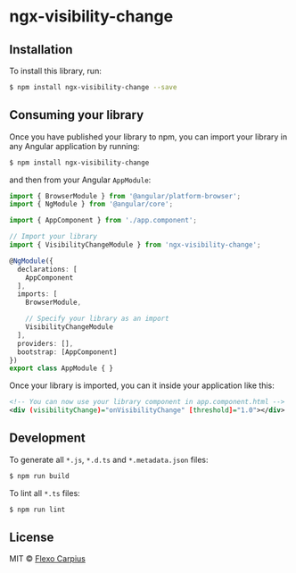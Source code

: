 # ngx-visibility-change

## Installation

To install this library, run:

```bash
$ npm install ngx-visibility-change --save
```

## Consuming your library

Once you have published your library to npm, you can import your library in any Angular application by running:

```bash
$ npm install ngx-visibility-change
```

and then from your Angular `AppModule`:

```typescript
import { BrowserModule } from '@angular/platform-browser';
import { NgModule } from '@angular/core';

import { AppComponent } from './app.component';

// Import your library
import { VisibilityChangeModule } from 'ngx-visibility-change';

@NgModule({
  declarations: [
    AppComponent
  ],
  imports: [
    BrowserModule,

    // Specify your library as an import
    VisibilityChangeModule
  ],
  providers: [],
  bootstrap: [AppComponent]
})
export class AppModule { }
```

Once your library is imported, you can it inside your application like this:

```xml
<!-- You can now use your library component in app.component.html -->
<div (visibilityChange)="onVisibilityChange" [threshold]="1.0"></div>
```

## Development

To generate all `*.js`, `*.d.ts` and `*.metadata.json` files:

```bash
$ npm run build
```

To lint all `*.ts` files:

```bash
$ npm run lint
```

## License

MIT © [Flexo Carpius](mailto:flexocarpius@gmail.com)
